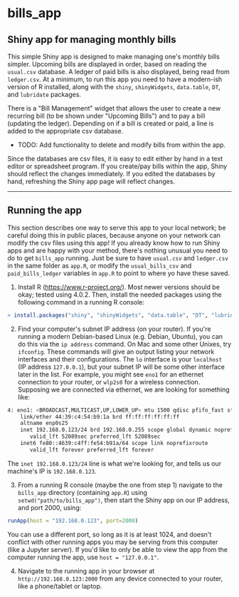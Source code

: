 # bills_app
Shiny app for managing monthly bills
---  
This simple Shiny app is designed to make managing one's monthly bills simpler. Upcoming bills are displayed in order, based on reading the `usual.csv` database. A ledger of paid bills is also displayed, being read from `ledger.csv`.  At a minimum, to run this app you need to have a modern-ish version of R installed, along with the `shiny`, `shinyWidgets`, `data.table`, `DT`, and `lubridate` packages. 

There is a "Bill Management" widget that allows the user to create a new recurring bill (to be shown under "Upcoming Bills") and to pay a bill (updating the ledger). Depending on if a bill is created or paid, a line is added to the appropriate csv database.  
- TODO: Add functionality to delete and modify bills from within the app.  

Since the databases are csv files, it is easy to edit either by hand in a text editor or spreadsheet program. If you create/pay bills within the app, Shiny should reflect the changes immediately. If you edited the databases by hand, refreshing the Shiny app page will reflect changes.  

---
## Running the app  
This section describes one way to serve this app to your local network; be careful doing this in public places, because anyone on your network can modify the csv files using this app! If you already know how to run Shiny apps and are happy with your method, there's nothing unusual you need to do to get `bills_app` running. Just be sure to have `usual.csv` and `ledger.csv` in the same folder as `app.R`, or modify the `usual_bills_csv` and `paid_bills_ledger` variables in `app.R` to point to where yo have these saved.  

1. Install R (https://www.r-project.org/). Most newer versions should be okay; tested using 4.0.2. Then, install the needed packages using the following command in a running R console:
```R
> install.packages("shiny", "shinyWidgets", "data.table", "DT", "lubridate")
```

2. Find your computer's subnet IP address (on your router). If you're running a modern Debian-based Linux (e.g. Debian, Ubuntu), you can do this via the `ip address` command.
On Mac and some other Unixes, try `ifconfig`. These commands will give an output listing your network interfaces and their configurations. The `lo` interface is your `localhost` (IP address `127.0.0.1`), but your subnet IP will be some other interface later in the list. For example, you might see `eno1` for an ethernet connection to your router, or `wlp2s0` for a wireless connection. Supposing we are connected via ethernet, we are looking for something like:
```bash
4: eno1: <BROADCAST,MULTICAST,UP,LOWER_UP> mtu 1500 qdisc pfifo_fast state UP group default qlen 1000
    link/ether 44:39:c4:54:b9:1a brd ff:ff:ff:ff:ff:ff
    altname enp0s25
    inet 192.168.0.123/24 brd 192.168.0.255 scope global dynamic noprefixroute eno1
       valid_lft 52089sec preferred_lft 52089sec
    inet6 fe80::4639:c4ff:fe54:b91a/64 scope link noprefixroute
       valid_lft forever preferred_lft forever
```
The `inet 192.168.0.123/24` line is what we're looking for, and tells us our machine's IP is `192.168.0.123`.

3. From a running R console (maybe the one from step 1) navigate to the `bills_app` directory (containing `app.R`) using `setwd("path/to/bills_app")`, then start the Shiny app on our IP address, and port 2000, using:
```R
runApp(host = "192.168.0.123", port=2000)
```
You can use a different port, so long as it is at least 1024, and doesn't conflict with other running apps you may be serving from this computer (like a Jupyter server). If you'd like to only be able to view the app from the computer running the app, use `host = "127.0.0.1"`.

4. Navigate to the running app in your browser at `http://192.168.0.123:2000` from any device connected to your router, like a phone/tablet or laptop.
